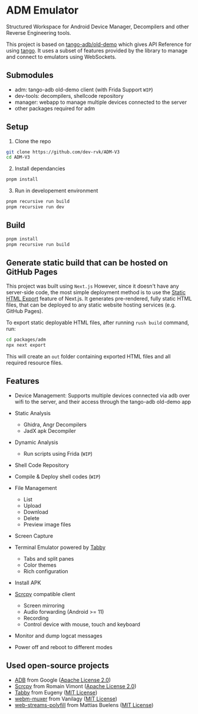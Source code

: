 # ADM Emulator

Structured Workspace for Android Device Manager, Decompilers and other Reverse Engineering tools.

This project is based on [tango-adb/old-demo](https://github.com/tango-adb/old-demo) which gives API Reference for using [tango](https://github.com/yume-chan/ya-webadb). It uses a subset of features provided by the library to manage and connect to emulators using WebSockets.

## Submodules

- adm: tango-adb old-demo client (with Frida Support `WIP`)
- dev-tools: decompilers, shellcode repository
- manager: webapp to manage multiple devices connected to the server
- other packages required for adm

## Setup

1. Clone the repo

```sh
git clone https://github.com/dev-rvk/ADM-V3
cd ADM-V3
```

2. Install dependancies

```sh
pnpm install
```

3. Run in developement environment

```sh
pnpm recursive run build
pnpm recursive run dev                                           
```

## Build

```sh
pnpm install
pnpm recursive run build
```

## Generate static build that can be hosted on GitHub Pages

This project was built using `Next.js`
However, since it doesn't have any server-side code, the most simple deployment method is to use the [Static HTML Export](https://nextjs.org/docs/advanced-features/static-html-export) feature of Next.js. It generates pre-rendered, fully static HTML files, that can be deployed to any static website hosting services (e.g. GitHub Pages).

To export static deployable HTML files, after running `rush build` command, run:

```sh
cd packages/adm
npx next export
```

This will create an `out` folder containing exported HTML files and all required resource files.

## Features

- Device Management: Supports multiple devices connected via adb over wifi to the server, and their access through the tango-adb old-demo app
  
- Static Analysis
  - Ghidra, Angr Decompilers
  - JadX apk Decompiler

- Dynamic Analysis
  - Run scripts using Frida (`WIP`)

- Shell Code Repository
- Compile & Deploy shell codes (`WIP`)

- File Management
  - List
  - Upload
  - Download
  - Delete
  - Preview image files
- Screen Capture
- Terminal Emulator powered by [Tabby](https://github.com/Eugeny/tabby)
  - Tabs and split panes
  - Color themes
  - Rich configuration
- Install APK
- [Scrcpy](https://github.com/Genymobile/scrcpy) compatible client
  - Screen mirroring
  - Audio forwarding (Android >= 11)
  - Recording
  - Control device with mouse, touch and keyboard
- Monitor and dump logcat messages
- Power off and reboot to different modes

## Used open-source projects

- [ADB](https://android.googlesource.com/platform/packages/modules/adb) from Google ([Apache License 2.0](./adb.NOTICE))
- [Scrcpy](https://github.com/Genymobile/scrcpy) from Romain Vimont ([Apache License 2.0](https://github.com/Genymobile/scrcpy/blob/master/LICENSE))
- [Tabby](https://github.com/Eugeny/tabby) from Eugeny ([MIT License](https://github.com/Eugeny/tabby/blob/master/LICENSE))
- [webm-muxer](https://github.com/Vanilagy/webm-muxer) from Vanilagy ([MIT License](https://github.com/Vanilagy/webm-muxer/blob/main/LICENSE))
- [web-streams-polyfill](https://github.com/MattiasBuelens/web-streams-polyfill) from Mattias Buelens ([MIT License](https://github.com/MattiasBuelens/web-streams-polyfill/blob/master/LICENSE))

